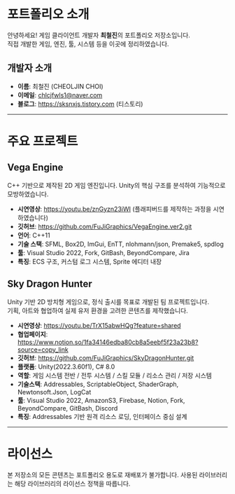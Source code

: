 # 포트폴리오 소개

안녕하세요! 게임 클라이언트 개발자 **최철진**의 포트폴리오 저장소입니다.  
직접 개발한 게임, 엔진, 툴, 시스템 등을 이곳에 정리하였습니다.

## 개발자 소개
- **이름**: 최철진 (CHEOLJIN CHOI)
- **이메일**: chlcjfwls1@naver.com
- **블로그**: https://sksnxjs.tistory.com (티스토리)

---

# 주요 프로젝트

## Vega Engine
C++ 기반으로 제작된 2D 게임 엔진입니다. Unity의 핵심 구조를 분석하여 기능적으로 모방하였습니다.

- **시연영상**: https://youtu.be/znGyzn23iWI (플래피버드를 제작하는 과정을 시연하였습니다)
- **깃허브**: https://github.com/FuJiGraphics/VegaEngine.ver2.git
- **언어**: C++11
- **기술 스택**: SFML, Box2D, ImGui, EnTT, nlohmann/json, Premake5, spdlog
- **툴**: Visual Studio 2022, Fork, GitBash, BeyondCompare, Jira
- **특징**: ECS 구조, 커스텀 로그 시스템, Sprite 에디터 내장



## Sky Dragon Hunter
Unity 기반 2D 방치형 게임으로, 정식 출시를 목표로 개발된 팀 프로젝트입니다.  
기획, 아트와 협업하여 실제 유저 환경을 고려한 콘텐츠를 제작했습니다.

- **시연영상**: https://youtu.be/TrX15abwHQg?feature=shared
- **협업페이지**: https://www.notion.so/1fa34146edba80cb8a5eebf5f23a23b8?source=copy_link
- **깃허브**: https://github.com/FuJiGraphics/SkyDragonHunter.git
- **플랫폼**: Unity(2022.3.60f1), C# 8.0
- **역할**: 게임 시스템 전반 / 전투 시스템 / 스킬 모듈 / 리소스 관리 / 저장 시스템
- **기술스택**: Addressables, ScriptableObject, ShaderGraph, Newtonsoft.Json, LogCat
- **툴**: Visual Studio 2022, AmazonS3, Firebase, Notion, Fork, BeyondCompare, GitBash, Discord
- **특징**: Addressables 기반 원격 리소스 로딩, 인터페이스 중심 설계

---

# 라이선스
본 저장소의 모든 콘텐츠는 포트폴리오 용도로 재배포가 불가합니다.
사용된 라이브러리는 해당 라이브러리의 라이선스 정책을 따릅니다.
